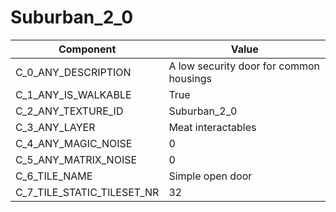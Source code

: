 

# Suburban_2_0



| Component | Value | 
|  --  |  --  | 
| C_0_ANY_DESCRIPTION | A low security door for common housings | 
| C_1_ANY_IS_WALKABLE | True | 
| C_2_ANY_TEXTURE_ID | Suburban_2_0 | 
| C_3_ANY_LAYER | Meat interactables | 
| C_4_ANY_MAGIC_NOISE | 0 | 
| C_5_ANY_MATRIX_NOISE | 0 | 
| C_6_TILE_NAME | Simple open door | 
| C_7_TILE_STATIC_TILESET_NR | 32 | 

